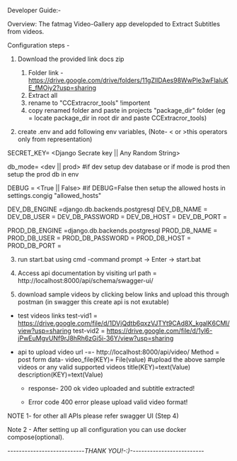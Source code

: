 Developer Guide:-

Overview:
The fatmag Video-Gallery app developded to Extract Subtitles from videos.

Configuration steps -

1. Download the provided link docs zip
   1. Folder link - https://drive.google.com/drive/folders/11gZlIDAes98WwPle3wFlaluKE_fMOiy2?usp=sharing
   2. Extract all 
   3. rename to "CCExtracror_tools" !importent
   4. copy renamed folder and paste in projects "package_dir" folder (eg = locate package_dir in root dir and paste CCExtracror_tools)


2. create .env and add following env variables, (Note- < or >this operators only from representation)

SECRET_KEY= <Django Secrate key || Any Random String>

db_mode= <dev || prod> #if dev setup dev database or if mode is prod then setup the prod db in env

DEBUG = <True || False> #if DEBUG=False then setup the allowed hosts in settings.congig "allowed_hosts"

<!-- if db_mode is dev -->

DEV_DB_ENGINE =django.db.backends.postgresql
DEV_DB_NAME = <Database-name>
DEV_DB_USER = <db-user>
DEV_DB_PASSWORD = <db-user-password>
DEV_DB_HOST = <db-host>
DEV_DB_PORT = <db-port>

<!-- if db_mode is prod -->

PROD_DB_ENGINE =django.db.backends.postgresql
PROD_DB_NAME = <Database-name>
PROD_DB_USER = <db-user>
PROD_DB_PASSWORD = <db-user-password>
PROD_DB_HOST = <db-host>
PROD_DB_PORT = <db-port>

3. run start.bat using cmd
   -command prompt -> Enter -> start.bat

4. Access api documentation by visiting url
   path = http://localhost:8000/api/schema/swagger-ui/

5. download sample videos by clicking below links and upload this through postman (in swagger this create api is not exutable)

- test videos links
  test-vid1 = https://drive.google.com/file/d/1DVjQdtb6qxzVJTYt9CAd8X_kgaIK6CMl/view?usp=sharing
  test-vid2 = https://drive.google.com/file/d/1yl6-jPwEuMgvUNf9rJ8hRh6zGi5i-36Y/view?usp=sharing

- api to upload video
  url -=- http://localhost:8000/api/video/
  Method = post
  form data-
  video_file(KEY)= File(value) #upload the above sample videos or any valid supported videos
  title(KEY)=text(Value)  
  description(KEY)=text(Value)

  - response-
    200 ok video uploaded and subtitle extracted!

  - Error code
    400 error please upload valid video format!

NOTE 1- for other all APIs please refer swagger UI (Step 4)

Note 2 - After setting up all configuration you can use docker compose(optional).

-_-_-_-_-_-_-_-_-_-_-_-_-_-_-_-_-_-_-_-_-_-_-_-_-_-_-_THANK YOU!-:)-_-_-_-_-_-_-_-_-_-_-_-_-_-_-_-_-_-_-_-_-_-_-_-_-_-
